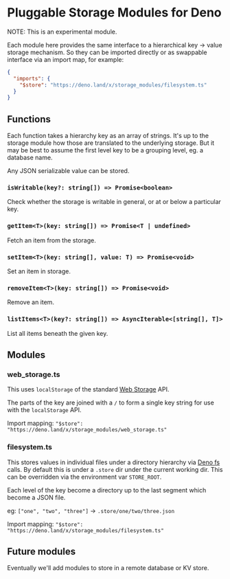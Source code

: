 # Pluggable Storage Modules for Deno

NOTE: This is an experimental module.

Each module here provides the same interface to a hierarchical key -> value
storage mechanism. So they can be imported directly or as swappable interface
via an import map, for example:

```json
{
  "imports": {
    "$store": "https://deno.land/x/storage_modules/filesystem.ts"
  }
}
```

## Functions

Each function takes a hierarchy key as an array of strings. It's up to the
storage module how those are translated to the underlying storage. But it may be
best to assume the first level key to be a grouping level, eg. a database name.

Any JSON serializable value can be stored.

### `isWritable(key?: string[]) => Promise<boolean>`

Check whether the storage is writable in general, or at or below a particular
key.

### `getItem<T>(key: string[]) => Promise<T | undefined>`

Fetch an item from the storage.

### `setItem<T>(key: string[], value: T) => Promise<void>`

Set an item in storage.

### `removeItem<T>(key: string[]) => Promise<void>`

Remove an item.

### `listItems<T>(key?: string[]) => AsyncIterable<[string[], T]>`

List all items beneath the given key.

## Modules

### web_storage.ts

This uses `localStorage` of the standard
[Web Storage](https://developer.mozilla.org/en-US/docs/Web/API/Web_Storage_API)
API.

The parts of the key are joined with a `/` to form a single key string for use
with the `localStorage` API.

Import mapping: `"$store": "https://deno.land/x/storage_modules/web_storage.ts"`

### filesystem.ts

This stores values in individual files under a directory hierarchy via
[Deno fs](https://deno.land/api?s=Deno.readTextFile) calls. By default this is
under a `.store` dir under the current working dir. This can be overridden via
the environment var `STORE_ROOT`.

Each level of the key become a directory up to the last segment which become a
JSON file.

eg: `["one", "two", "three"]` -> `.store/one/two/three.json`

Import mapping: `"$store": "https://deno.land/x/storage_modules/filesystem.ts"`

## Future modules

Eventually we'll add modules to store in a remote database or KV store.
